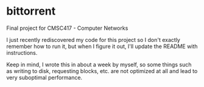 # bittorrent

Final project for CMSC417 - Computer Networks

I just recently rediscovered my code for this project so I don't exactly remember how to run it, 
but when I figure it out, I'll update the README with instructions.

Keep in mind, I wrote this in about a week by myself, so some things such as writing to disk, requesting blocks, etc. are not optimized at all and lead to very suboptimal performance.
